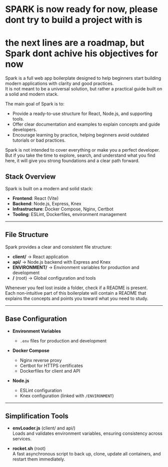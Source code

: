 
# SPARK is now ready for now, please dont try to build a project with is
# the next lines are a roadmap, but Spark dont achive his objectives for now 

Spark is a full web app boilerplate designed to help beginners start building modern applications with clarity and good practices.  
It is not meant to be a universal solution, but rather a practical guide built on a solid and modern stack.

The main goal of Spark is to:
- Provide a ready-to-use structure for React, Node.js, and supporting tools.  
- Offer clear documentation and examples to explain concepts and guide developers.  
- Encourage learning by practice, helping beginners avoid outdated tutorials or bad practices.  

Spark is not intended to cover everything or make you a perfect developer.  
But if you take the time to explore, search, and understand what you find here, it will give you strong foundations and a clear path forward.

## Stack Overview

Spark is built on a modern and solid stack:

- **Frontend**: React (Vite)
- **Backend**: Node.js, Express, Knex
- **Infrastructure**: Docker Compose, Nginx, Certbot
- **Tooling**: ESLint, Dockerfiles, environment management

---

## File Structure

Spark provides a clear and consistent file structure:

- **client/** → React application  
- **api/** → Node.js backend with Express and Knex  
- **ENVIRONMENT/** → Environment variables for production and development  
- **/** (root) → Global configuration and tools  

Whenever you feel lost inside a folder, check if a README is present.  
Each non-intuitive part of this boilerplate will contain a README that explains the concepts and points you toward what you need to study.  

---

## Base Configuration

- **Environment Variables**  
  - `.env` files for production and development  

- **Docker Compose**  
  - Nginx reverse proxy  
  - Certbot for HTTPS certificates  
  - Dockerfiles for client and API  

- **Node.js**  
  - ESLint configuration  
  - Knex configuration (linked with `/ENVIRONMENT`)  

---

## Simplification Tools

- **envLoader.js** (client/ and api/)  
  Loads and validates environment variables, ensuring consistency across services.  

- **rocket.sh** (root)  
  A fast asynchronous script to back up, clone, update all containers, and restart them immediately.  
